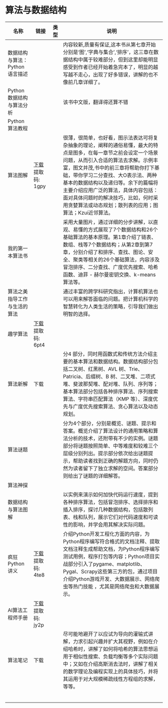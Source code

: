 # 算法与数据结构

| 名称                           | 链接                                                         | 类型 | 说明                                                         |
| ------------------------------ | ------------------------------------------------------------ | ---- | ------------------------------------------------------------ |
| 数据结构与算法：Python语言描述 |                                                              |      | 内容较新,质量有保证,这本书从第七章开始分别是‘图’,‘字典与集合’,‘排序’，这三章在数据结构中属于较难部分，但到这里却能明显感受到作者已经开始着急完本了，明显的越写越不走心，出现了好多错误，讲解的也不像前几章详细了。 |
| Python数据结构与算法分析       |                                                              |      | 该书中文版，翻译得还算不错                                   |
| Python算法教程                 |                                                              |      |                                                              |
| 算法图解                       | [下载](https://pan.baidu.com/s/13yBnjwqG-WmDv_ve8owyMA)提取码: 1gpy |      | 很薄，很简单，也好看，图示法表达可将复杂抽象的理论，阐释的通俗易懂，最大的特点是图多，在每一章节之前会设定一个场景问题，从而引入合适的算法去求解。示例丰富，图文并茂,书中的前三章将帮助你打下基础，带你学习二分查找、大O表示法、两种基本的数据结构以及递归等。余下的篇幅将主要介绍应用广泛的算法，具体内容包括：面对具体问题时的解决技巧，比如，何时采用贪婪算法或动态规划；散列表的应用；图算法；Kzui近邻算法。 |
| 我的第一本算法书               |                                                              |      | 采用大量图片，通过详细的分步讲解，以直观、易懂的方式展现了7个数据结构和26个基础算法的基本原理。第1章介绍了链表、数组、栈等7个数据结构；从第2章到第7章，分别介绍了和排序、查找、图论、安全、聚类等相关的26个基础算法，内容涉及冒泡排序、二分查找、广度优先搜索、哈希函数、迪菲 - 赫尔曼密钥交换、k-means 算法等。 |
| 算法之美指导工作与生活的算法   |                                                              |      | 通过丰富的跨学科研究指出，计算机算法也可以用来解答面临的问题。把计算机科学的智慧转化为人类生活的策略，引导我们做出明智的选择。 |
| 趣学算法                       | [下载](https://pan.baidu.com/s/10RJ66pV1BDO-AFCdmHyfNw)提取码: 6pt4 |      |                                                              |
| 算法新解                       | 下载                                                         |      | 分4 部分，同时用函数式和传统方法介绍主要的基本算法和数据结构。数据结构部分包括二叉树、红黑树、AVL 树、Trie、Patricia、后缀树、B 树、二叉堆、二项式堆、斐波那契堆、配对堆、队列、序列等；基本算法部分包括各种排序算法、序列搜索算法、字符串匹配算法（KMP 等）、深度优先与广度优先搜索算法、贪心算法以及动态规划。 |
| 算法谜题                       |                                                              |      | 分为4个部分，分别是概览、谜题、提示和答案。概览介绍了算法设计的通用策略和算法分析的技术，还附带有不少的实例。谜题部分将谜题按照简单、中等难度和较难三个层级分别列出。提示部分依次给出谜题提示，帮助读者找到正确的解题方向，同时仍然为读者留下了独立求解的空间。答案部分则给出了谜题的详细解答。 |
| 算法神探                       |                                                              |      |                                                              |
| 数据结构与算法图解             |                                                              |      | 以实例来演示如何加快代码运行速度，提到各种排序算法，包括冒泡排序、选择排序和插入排序，探讨几种数据结构，包括散列表、栈和队列，展示它们对代码速度和可读性的影响，并学会用其解决实际问题。 |
| 疯狂Python讲义                 | [下载](https://pan.baidu.com/s/1UmZaDXe0qmxV9L7F8czWsQ)提取码: 4te8 |      | 介绍Python开发工程化方面的内容，为Python程序编写符合格式的文档注释、提取文档注释生成帮助文档，为Python程序编写测试用例，程序打包等内容；Python项目实战部分引入了pygame、matplotlib、Pygal、Scrapy这些第三方的包，通过项目介绍Python游戏开发、大数据展示、网络爬虫等热门技能 ，尤其是网络爬虫和大数据展示。 |
| AI算法工程师手册               | [下载](https://pan.baidu.com/s/1qY68VVaKmD8I9qvhmNTeVg)提取码: jy2p |      |                                                              |
| 算法笔记                       | 下载                                                         |      | 尽可能地避开了以应试为导向的灌输式讲解，力求引起兴趣并扩大其视野，例如在介绍哈希时，讲解了如何将哈希的算法思想运用于相似性搜索、负载均衡等多个实际问题中；又如在介绍高斯消去法时，讲解了相关的数学理论及编程实现上的具体技巧，并将其运用于对大规模稀疏线性方程组的求解，等等。 |
|                                |                                                              |      |                                                              |
|                                |                                                              |      |                                                              |
|                                |                                                              |      |                                                              |
|                                |                                                              |      |                                                              |
|                                |                                                              |      |                                                              |
|                                |                                                              |      |                                                              |


